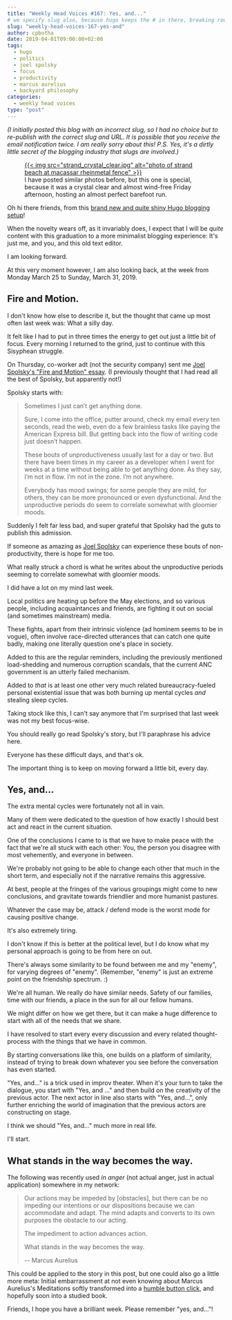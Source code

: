 ```yaml
---
title: "Weekly Head Voices #167: Yes, and..."
# we specify slug also, because hugo keeps the # in there, breaking routing
slug: "weekly-head-voices-167-yes-and"
author: cpbotha
date: 2019-04-01T09:00:00+02:00
tags:
  - hugo
  - politics
  - joel spolsky
  - focus
  - productivity
  - marcus aurelius
  - backyard philosophy
categories:
  - weekly head voices
type: "post"
---
```


_(I initially posted this blog with an incorrect slug, so I had no choice but
to re-publish with the correct slug and URL. It is possible that you receive
the email notification twice. I am really sorry about this! P.S. Yes, it's a
dirtly little secret of the blogging industry that slugs are involved.)_

<figure>
<a href="strand_crystal_clear.jpg">
{{< img src="strand_crystal_clear.jpg" alt="photo of strand beach at macassar rheinmetal fence" >}}
</a>
<figcaption>I have posted similar photos before, but this one is special,
because it was a crystal clear and almost wind-free Friday afternoon, hosting
an almost perfect barefoot run.  </figcaption>
</figure>


Oh hi there friends, from this [brand new and quite shiny Hugo blogging
setup](/2019/03/31/wordpress-to-hugo/)!

When the novelty wears off, as it invariably does, I expect that I will be
_quite_ content with this graduation to a more minimalist blogging experience:
It's just me, and you, and this old text editor.

I am looking forward.

At this very moment however, I am also looking back, at the week from Monday
March 25 to Sunday, March 31, 2019.

## Fire and Motion.

I don't know how else to describe it, but the thought that came up most often
last week was: What a silly day.

It felt like I had to put in three times the energy to get out just a little
bit of focus. Every morning I returned to the grind, just to continue with
this Sisyphean struggle.

On Thursday, co-worker adt (not the security company) sent me [Joel Spolsky's
"Fire and Motion"
essay](https://www.joelonsoftware.com/2002/01/06/fire-and-motion/). (I
previously thought that I had read all the best of Spolsky, but apparently
not!)

Spolsky starts with:

> Sometimes I just can’t get anything done.
>
> Sure, I come into the office, putter around, check my email every ten seconds,
> read the web, even do a few brainless tasks like paying the American Express
> bill. But getting back into the flow of writing code just doesn’t happen.
>
> These bouts of unproductiveness usually last for a day or two. But there have
> been times in my career as a developer when I went for weeks at a time without
> being able to get anything done. As they say, I’m not in flow. I’m not in the
> zone. I’m not anywhere.
>
> Everybody has mood swings; for some people they are mild, for others, they can
> be more pronounced or even dysfunctional. And the unproductive periods do seem
> to correlate somewhat with gloomier moods.

Suddenly I felt far less bad, and super grateful that Spolsky had the guts to
publish this admission.

If someone as amazing as [Joel
Spolsky](https://en.wikipedia.org/wiki/Joel_Spolsky) can experience these
bouts of non-productivity, there is hope for me too.

What really struck a chord is what he writes about the unproductive periods
seeming to correlate somewhat with gloomier moods.

I did have a lot on my mind last week.

Local politics are heating up before the May elections, and so various people,
including acquaintances and friends, are fighting it out on social (and
sometimes mainstream) media.

These fights, apart from their intrinsic violence (ad hominem seems to be in
vogue), often involve race-directed utterances that can catch one quite badly,
making one literally question one's place in society.

Added to this are the regular reminders, including the previously mentioned
load-shedding and numerous corruption scandals, that the current ANC
government is an utterly failed mechanism.

Added to _that_ is at least one other very much related bureaucracy-fueled
personal existential issue that was both burning up mental cycles _and_ stealing
sleep cycles.

Taking stock like this, I can't say anymore that I'm surprised that last week
was not my best focus-wise.

You should really go read Spolsky's story, but I'll paraphrase his advice
here.

Everyone has these difficult days, and that's ok.

The important thing is to keep on moving forward a little bit, every day.

## Yes, and...

The extra mental cycles were fortunately not all in vain.

Many of them were dedicated to the question of how exactly I should best act
and react in the current situation.

One of the conclusions I came to is that we have to make peace with the fact
that we're all stuck with each other: You, the person you disagree with most
vehemently, and everyone in between.

We're probably not going to be able to change each other that much in the
short term, and especially not if the narrative remains this aggressive.

At best, people at the fringes of the various groupings might come to new
conclusions, and gravitate towards friendlier and more humanist pastures.

Whatever the case may be, attack / defend mode is the worst mode for causing
positive change.

It's also extremely tiring.

I don't know if this is better at the political level, but I do know what my
personal approach is going to be from here on out.

There's always some similarity to be found between me and my "enemy", for
varying degrees of "enemy". (Remember, "enemy" is just an extreme point on the
friendship spectrum. :)

We're all human. We really do have similar needs. Safety of our families, time
with our friends, a place in the sun for all our fellow humans.

We might differ on how we get there, but it can make a huge difference to
start with all of the needs that we share.

I have resolved to start every every discussion and every related
thought-process with the things that we have in common.

By starting conversations like this, one builds on a platform of similarity,
instead of trying to break down whatever you see before the conversation has
even started.

"Yes, and..." is a trick used in improv theater. When it's your turn to take
the dialogue, you start with "Yes, and ..." and then build on the creativity
of the previous actor. The next actor in line also starts with "Yes, and...",
only further enriching the world of imagination that the previous actors are
constructing on stage.

I think we should "Yes, and..." much more in real life.

I'll start.
  
## What stands in the way becomes the way.

The following was recently used _in anger_ (not actual anger, just in actual
application) somewhere in my network:

> Our actions may be impeded by [obstacles], but there can be no impeding our
> intentions or our dispositions because we can accommodate and adapt. The mind
> adapts and converts to its own purposes the obstacle to our acting.
>
> The impediment to action advances action.
>
> What stands in the way becomes the way.
>
> -- Marcus Aurelius

This could be applied to the story in this post, but one could also go a
little more meta: Initial embarrassment at not even knowing about Marcus
Aurelius's Meditations softly transformed into a [humble button
click](https://www.amazon.com/Meditations-New-Translation-Modern-Library-ebook/dp/B000FC1JAI/ref=as_li_ss_tl?s=digital-text&ie=UTF8&qid=1452403537&sr=1-3&keywords=meditations+marcus+aurelius&linkCode=sl1&tag=camdezcom-20&linkId=5a0d37b29a42b5e13ed9bc805aff9456), and hopefully soon into a studied book.

Friends, I hope you have a brilliant week. Please remember "yes, and..."!

